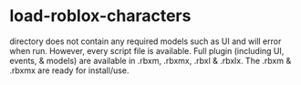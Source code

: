 # load-roblox-characters

directory does not contain any required models such as UI and will error when run. However, every script file is available. Full plugin (including UI, events, & models) are available in .rbxm, .rbxmx, .rbxl & .rbxlx. The .rbxm & .rbxmx are ready for install/use.